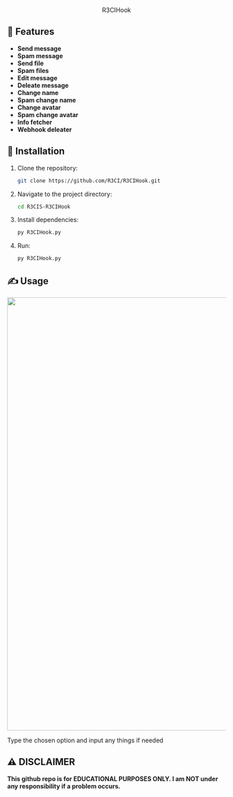 <p align="center">
  R3CIHook
</p>

## 👾 Features
- **Send message**
- **Spam message**
- **Send file**
- **Spam files**
- **Edit message**
- **Deleate message**
- **Change name**
- **Spam change name**
- **Change avatar**
- **Spam change avatar**
- **Info fetcher**
- **Webhook deleater**

## 🚨 Installation

1. Clone the repository:

    ```bash
    git clone https://github.com/R3CI/R3CIHook.git
    ```

2. Navigate to the project directory:

    ```bash
    cd R3CIS-R3CIHook
    ```

3. Install dependencies:

    ```bash
    py R3CIHook.py
    ```

4. Run:

    ```bash
    py R3CIHook.py
    ```

## ✍️ Usage

<p align="center">
  <img src="https://i.imgur.com/fk6nvb3.png" width="1000">
</p>

Type the chosen option and input any things if needed 


## ⚠️ DISCLAIMER
**This github repo is for EDUCATIONAL PURPOSES ONLY. I am NOT under any responsibility if a problem occurs.**
